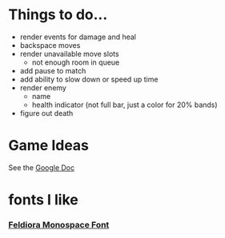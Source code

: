 # Things to do...

- render events for damage and heal
- backspace moves
- render unavailable move slots
    - not enough room in queue
- add pause to match
- add ability to slow down or speed up time
- render enemy
    - name
    - health indicator (not full bar, just a color for 20% bands)
- figure out death

# Game Ideas

See the [Google Doc](https://docs.google.com/document/d/1ePAUGujyhmf3kioOk5FkNOzkd-trJmJPQW-gStwBJk0/edit?usp=sharing)



# fonts I like

### [Feldiora Monospace Font](https://elements.envato.com/feldiora-monospace-font-48KRKZU?_ga=2.34004769.1272282185.1696728300-2086602943.1696728300)


